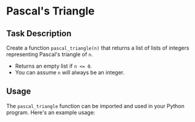 # Pascal's Triangle

## Task Description
Create a function `pascal_triangle(n)` that returns a list of lists of integers representing Pascal's triangle of `n`.

- Returns an empty list if `n <= 0`.
- You can assume `n` will always be an integer.

## Usage

The `pascal_triangle` function can be imported and used in your Python program. Here's an example usage:

